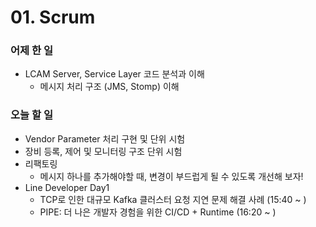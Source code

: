 # 01. Scrum

### 어제 한 일

- LCAM Server, Service Layer 코드 분석과 이해
    - 메시지 처리 구조 (JMS, Stomp) 이해

### 오늘 할 일

- Vendor Parameter 처리 구현 및 단위 시험
- 장비 등록, 제어 및 모니터링 구조 단위 시험
- 리팩토링
    - 메시지 하나를 추가해야할 때, 변경이 부드럽게 될 수 있도록 개선해 보자!
- Line Developer Day1
    - TCP로 인한 대규모 Kafka 클러스터 요청 지연 문제 해결 사례 (15:40 ~ )
    - PIPE: 더 나은 개발자 경험을 위한 CI/CD + Runtime (16:20 ~ )
